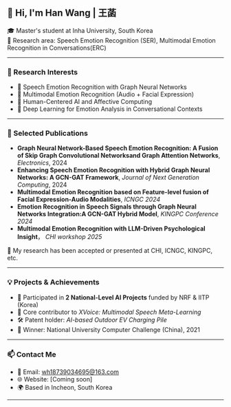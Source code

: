 ## 👋 Hi, I'm Han Wang | 王菡

🎓 Master's student at Inha University, South Korea  
🔬 Research area: Speech Emotion Recognition (SER), Multimodal Emotion Recognition in Conversations(ERC)  

---

### 🧠 Research Interests
- 🎤 Speech Emotion Recognition with Graph Neural Networks
- 🎥 Multimodal Emotion Recognition (Audio + Facial Expression)
- 🤖 Human-Centered AI and Affective Computing
- 🧩 Deep Learning for Emotion Analysis in Conversational Contexts

---

### 📝 Selected Publications
- **Graph Neural Network-Based Speech Emotion Recognition: A Fusion of Skip Graph Convolutional Networksand Graph Attention Networks**, *Electronics*, 2024 
- **Enhancing Speech Emotion Recognition with Hybrid Graph Neural Networks: A GCN-GAT Framework**, *Journal of Next Generation Computing*, 2024 
- **Multimodal Emotion Recognition based on Feature-level fusion of Facial Expression-Audio Modalities**, *ICNGC 2024* 
- **Emotion Recognition in Speech Signals through Graph Neural Networks Integration:A GCN-GAT Hybrid Model**, *KINGPC Conference 2024* 
- **Multimodal Emotion Recognition with LLM-Driven Psychological Insight**， *CHI workshop 2025*

📌 My research has been accepted or presented at CHI, ICNGC, KINGPC, etc.

---

### 💡 Projects & Achievements
- 🧪 Participated in **2 National-Level AI Projects** funded by NRF & IITP (Korea)
- 🧠 Core contributor to *XVoice: Multimodal Speech Meta-Learning*
- 🛠 Patent holder: *AI-based Outdoor EV Charging Pile*  
- 🥇 Winner: National University Computer Challenge (China), 2021

---

### 📫 Contact Me
- 📧 Email: wh18739034695@163.com  
- 🌐 Website: [Coming soon]  
- 🌍 Based in Incheon, South Korea

---


